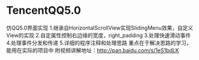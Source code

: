 # TencentQQ5.0
仿QQ5.0界面实现
1.继承自HorizontalScrollView实现SlidingMenu效果，自定义View的实现
2.自定属性控制右边缘的宽度，right_padding
3.处理快速滑动事件
4.处理事件分发和传递
5.详细的程序注释和处理思路
重点在于解决思路的学习，能用在实际的项目中
附视频讲解地址：http://pan.baidu.com/s/1eS1bdLK
